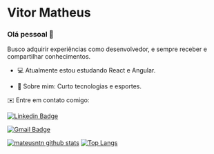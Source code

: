 # Vitor Matheus

### Olá pessoal 👋

Busco adquirir experiências como desenvolvedor, e sempre receber e compartilhar conhecimentos.

- 💻 Atualmente estou estudando React e Angular.

- 💬 Sobre mim: Curto tecnologias e esportes.

✉️ Entre em contato comigo:

[![Linkedin Badge](https://img.shields.io/badge/-VitorMatheus-blue?style=flat-square&logo=Linkedin&logoColor=white&link=https://www.linkedin.com/in/vitormmmatheus/)](https://www.linkedin.com/in/vitormmmatheus/)

[![Gmail Badge](https://img.shields.io/badge/-vitormatheusmm@gmail.com-c14438?style=flat-square&logo=Gmail&logoColor=white&link=mailto:vitormatheusmm@gmail.com)](mailto:vitormatheusmm@gmail.com)


[![mateusntn github stats](https://github-readme-stats.vercel.app/api?username=vitormatheus-18&show_icons=true&theme=onedark)](https://github.com/vitormatheus-18) 
[![Top Langs](https://github-readme-stats.vercel.app/api/top-langs/?username=vitormatheus-18&layout=compact&theme=onedark)](https://github.com/vitormatheus-18)
